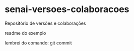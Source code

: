 # senai-versoes-colaboracoes
Repositório de versões e colaborações

readme do exemplo

lembrei do comando: git commit
